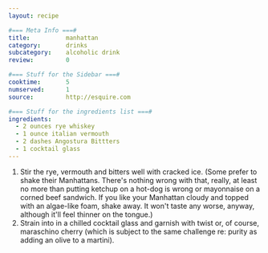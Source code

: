 ```yaml
---
layout: recipe

#=== Meta Info ===#
title: 			manhattan
category:		drinks
subcategory:	alcoholic drink
review:			0

#=== Stuff for the Sidebar ===#
cooktime:		5
numserved:		1
source:			http://esquire.com

#=== Stuff for the ingredients list ===#
ingredients:
  - 2 ounces rye whiskey
  - 1 ounce italian vermouth
  - 2 dashes Angostura Bittters
  - 1 cocktail glass
---
```


1. Stir the rye, vermouth and bitters well with cracked ice. (Some prefer to shake their Manhattans. There's nothing wrong with that, really, at least no more than putting ketchup on a hot-dog is wrong or mayonnaise on a corned beef sandwich. If you like your Manhattan cloudy and topped with an algae-like foam, shake away. It won't taste any worse, anyway, although it'll feel thinner on the tongue.)
2. Strain into in a chilled cocktail glass and garnish with twist or, of course, maraschino cherry (which is subject to the same challenge re: purity as adding an olive to a martini).

